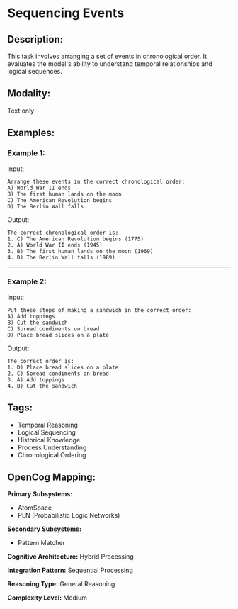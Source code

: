 # Sequencing Events

## Description:
This task involves arranging a set of events in chronological order. It evaluates the model's ability to understand temporal relationships and logical sequences.

## Modality:
Text only

## Examples:

### Example 1:

Input:

```
Arrange these events in the correct chronological order:
A) World War II ends
B) The first human lands on the moon
C) The American Revolution begins
D) The Berlin Wall falls
```

Output:

```
The correct chronological order is:
1. C) The American Revolution begins (1775)
2. A) World War II ends (1945)
3. B) The first human lands on the moon (1969)
4. D) The Berlin Wall falls (1989)
```

---

### Example 2:

Input:

```
Put these steps of making a sandwich in the correct order:
A) Add toppings
B) Cut the sandwich
C) Spread condiments on bread
D) Place bread slices on a plate
```

Output:

```
The correct order is:
1. D) Place bread slices on a plate
2. C) Spread condiments on bread
3. A) Add toppings
4. B) Cut the sandwich
```

## Tags:
- Temporal Reasoning
- Logical Sequencing
- Historical Knowledge
- Process Understanding
- Chronological Ordering

## OpenCog Mapping:

**Primary Subsystems:**
- AtomSpace
- PLN (Probabilistic Logic Networks)

**Secondary Subsystems:**
- Pattern Matcher

**Cognitive Architecture:** Hybrid Processing

**Integration Pattern:** Sequential Processing

**Reasoning Type:** General Reasoning

**Complexity Level:** Medium
